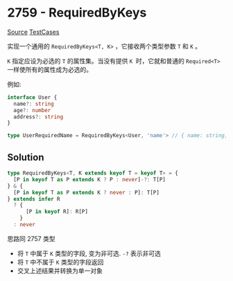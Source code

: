 # 2759 - RequiredByKeys

[Source](https://github.com/lybenson/ts-checker/blob/master/src/2759-medium-requiredbykeys/template.ts) [TestCases](https://github.com/lybenson/ts-checker/blob/master/src/2759-medium-requiredbykeys/test-cases.ts)

实现一个通用的 `RequiredByKeys<T, K>` ，它接收两个类型参数 `T` 和 `K` 。

`K` 指定应设为必选的 `T` 的属性集。当没有提供 `K `时，它就和普通的 `Required<T>` 一样使所有的属性成为必选的。

例如:

```ts
interface User {
  name?: string
  age?: number
  address?: string
}

type UserRequiredName = RequiredByKeys<User, 'name'> // { name: string; age?: number; address?: string }
```

## Solution

```ts
type RequiredByKeys<T, K extends keyof T = keyof T> = {
  [P in keyof T as P extends K ? P : never]-?: T[P]
} & {
  [P in keyof T as P extends K ? never : P]: T[P]
} extends infer R
  ? {
      [P in keyof R]: R[P]
    }
  : never
```

思路同 2757 类型

- 将 `T` 中属于 `K` 类型的字段, 变为非可选. `-?` 表示非可选
- 将 `T` 中不属于 `K` 类型的字段返回
- 交叉上述结果并转换为单一对象
